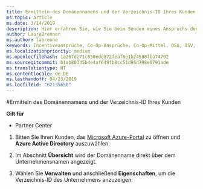 ```yaml
---
title: Ermitteln des Domänennamens und der Verzeichnis-ID Ihres Kunden | Partner Center
ms.topic: article
ms.date: 3/14/2019
description: Hier erfahren Sie, wie Sie beim Senden eines Anspruchs den Domänennamen und die Verzeichnis-ID eines Kunden ermitteln.
author: LauraBrenner
ms.author: labrenne
keywords: Incentiveansprüche, Co-Op-Ansprüche, Co-Op-Mittel, OSA, ISV, Umsatzzuordnung, Domänenname, Verzeichnis-ID
ms.localizationpriority: medium
ms.openlocfilehash: 1a267de71c050ede872feaf6e1b24588fba74792
ms.sourcegitcommit: b1ab80345b4e4af649fb8cc51d96d798e0791ade
ms.translationtype: HT
ms.contentlocale: de-DE
ms.lasthandoff: 04/23/2019
ms.locfileid: "62135650"
---
```

#<a name="find-your-customers-domain-name-and-directory-id"></a>Ermitteln des Domänennamens und der Verzeichnis-ID Ihres Kunden

**Gilt für**

-  Partner Center

1.  Bitten Sie Ihren Kunden, das [Microsoft Azure-Portal](https://ms.portal.azure.com/#home) zu öffnen und **Azure Active Directory** auszuwählen. 

2.  Im Abschnitt **Übersicht** wird der Domänenname direkt über dem Unternehmensnamen angezeigt.  

3.  Wählen Sie **Verwalten** und anschließend **Eigenschaften**, um die Verzeichnis-ID des Unternehmens anzuzeigen.
